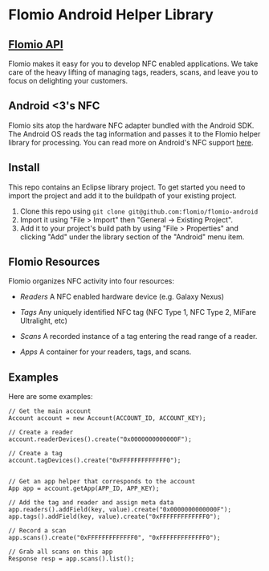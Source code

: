 # Flomio Android Helper Library

## [Flomio API](http://flomio.com/ "Flomio") 

Flomio makes it easy for you to develop NFC enabled applications. We take care of the heavy lifting of managing tags, readers, scans, and leave you to focus on delighting your customers. 

## Android <3's NFC
Flomio sits atop the hardware NFC adapter bundled with the Android SDK. The Android OS reads the tag information and passes it to the Flomio helper library for processing. You can read more on Android's NFC support [here](http://developer.android.com/guide/topics/nfc/index.html "Near Field Communication | Android Developers").

## Install
This repo contains an Eclipse library project. To get started you need to import the project and add it to the buildpath of your existing project. 
1. Clone this repo using `git clone git@github.com:flomio/flomio-android`
2. Import it using "File > Import" then "General -> Existing Project". 
3. Add it to your project's build path by using "File > Properties" and clicking "Add" under the library section of the "Android" menu item. 

## Flomio Resources
Flomio organizes NFC activity into four resources:

* *Readers*
A NFC enabled hardware device (e.g. Galaxy Nexus)

* *Tags*
Any uniquely identified NFC tag (NFC Type 1, NFC Type 2, MiFare Ultralight, etc)

* *Scans*
A recorded instance of a tag entering the read range of a reader.

* *Apps*
A container for your readers, tags, and scans.


## Examples
Here are some examples:


	// Get the main account 
	Account account = new Account(ACCOUNT_ID, ACCOUNT_KEY);

	// Create a reader
	account.readerDevices().create("0x0000000000000F");

	// Create a tag
	account.tagDevices().create("0xFFFFFFFFFFFFF0");


	// Get an app helper that corresponds to the account
	App app = account.getApp(APP_ID, APP_KEY);

	// Add the tag and reader and assign meta data
	app.readers().addField(key, value).create("0x0000000000000F");
	app.tags().addField(key, value).create("0xFFFFFFFFFFFFF0");

	// Record a scan
	app.scans().create("0xFFFFFFFFFFFFF0", "0xFFFFFFFFFFFFF0");

	// Grab all scans on this app
	Response resp = app.scans().list();

